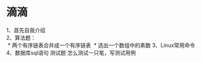 滴滴
==
1、首先自我介绍<br>
2、算法题：<br>
  *  两个有序链表合并成一个有序链表
  * 选出一个数组中的素数
3、Linux常用命令
4、数据库sql语句
测试题
怎么测试一只笔，写测试用例
